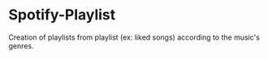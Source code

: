 # Spotify-Playlist
Creation of playlists from playlist (ex: liked songs) according to the music's genres.
